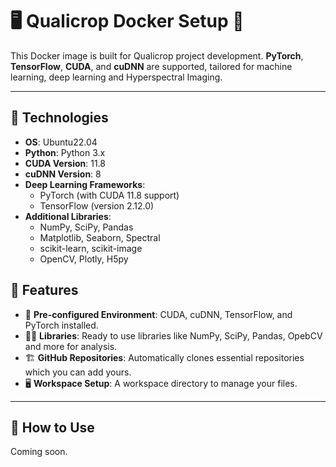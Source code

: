 # 🖥️ Qualicrop Docker Setup 🚀

This Docker image is built for Qualicrop project development.  **PyTorch**, **TensorFlow**, **CUDA**, and **cuDNN** are supported, tailored for machine learning, deep learning and Hyperspectral Imaging. 

---

## 🔧 Technologies

- **OS**: Ubuntu22.04
- **Python**: Python 3.x
- **CUDA Version**: 11.8
- **cuDNN Version**: 8
- **Deep Learning Frameworks**: 
  - PyTorch (with CUDA 11.8 support)
  - TensorFlow (version 2.12.0)
- **Additional Libraries**:
  - NumPy, SciPy, Pandas
  - Matplotlib, Seaborn, Spectral
  - scikit-learn, scikit-image
  - OpenCV, Plotly, H5py

## 📝 Features

- 🚀 **Pre-configured Environment**: CUDA, cuDNN, TensorFlow, and PyTorch installed.
- 🧑‍💻 **Libraries**: Ready to use libraries like NumPy, SciPy, Pandas, OpebCV and more for analysis.
- 🏗️ **GitHub Repositories**: Automatically clones essential repositories which you can add yours.
- 🖥️ **Workspace Setup**: A workspace directory to manage your files.

---

## 🚀 How to Use

Coming soon. 
